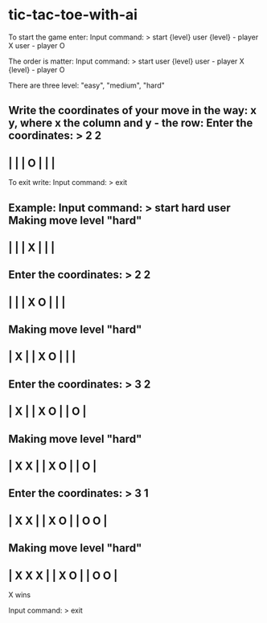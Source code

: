 # tic-tac-toe-with-ai

To start the game enter: 
Input command: > start {level} user
{level} - player X
user - player O

The order is matter:
Input command: > start user {level}
user - player X
{level} - player O

There are three level: "easy", "medium", "hard"


Write the coordinates of your move in the way: x y, where x the column and y - the row:
Enter the coordinates: > 2 2
---------
|       |
|   O   |
|       |
---------


To exit write:
Input command: > exit

Example:
Input command: > start hard user
Making move level "hard"
---------
|       |
| X     |
|       |
---------
Enter the coordinates: > 2 2
---------
|       |
| X O   |
|       |
---------
Making move level "hard"
---------
|   X   |
| X O   |
|       |
---------
Enter the coordinates: > 3 2
---------
|   X   |
| X O   |
|   O   |
---------
Making move level "hard"
---------
| X X   |
| X O   |
|   O   |
---------
Enter the coordinates: > 3 1
---------
| X X   |
| X O   |
| O O   |
---------
Making move level "hard"
---------
| X X X |
| X O   |
| O O   |
---------
X wins

Input command: > exit

